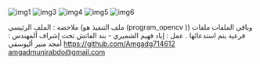 ![img1](https://github.com/EyadAlshamiri/Image_Processing/assets/151565255/daaf4f84-fc7f-48a6-986f-73db7b1fe2d6)
![img3](https://github.com/EyadAlshamiri/Image_Processing/assets/151565255/8fb93805-5f56-41b1-a518-128c949912a1)
![img4](https://github.com/EyadAlshamiri/Image_Processing/assets/151565255/7aa1206a-bfcd-4e61-b763-1a26e40b260f)
![img5](https://github.com/EyadAlshamiri/Image_Processing/assets/151565255/1a2aa899-76bd-469a-b8b3-ec2122d3dd66)
![img6](https://github.com/EyadAlshamiri/Image_Processing/assets/151565255/95697504-3771-46c8-9dfc-b5e5d5489b0a)

ملاحضة : الملف الرئيسي (ملف التنفيذ هو (program_opencv )) وباقي الملفات ملفات فرعية يتم استدعائها .
عمل : إياد فهيم الشميري - بند الفاتش 
تحت إشراف ألمهندس : أمجد منير أليوسفي   https://github.com/Amgadg714612    amgadmunirabdo@gmail.com 

